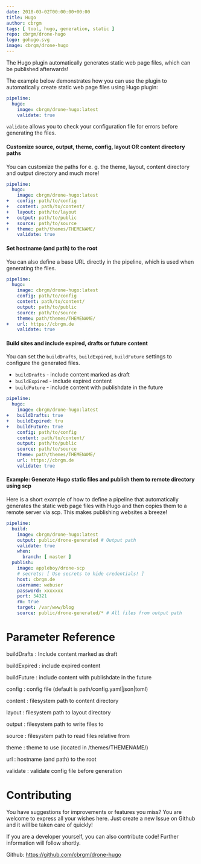 ```yaml
---
date: 2018-03-02T00:00:00+00:00
title: Hugo
author: cbrgm
tags: [ tool, hugo, generation, static ]
repo: cbrgm/drone-hugo
logo: gohugo.svg
image: cbrgm/drone-hugo
---
```


The Hugo plugin automatically generates static web page files, which can be published afterwards!

The example below demonstrates how you can use the plugin to automatically create static web page files using Hugo plugin:

```yml
pipeline:
  hugo:
    image: cbrgm/drone-hugo:latest
    validate: true
```

`validate` allows you to check your configuration file for errors before generating the files.

#### Customize source, output, theme, config, layout OR content directory paths

You can customize the paths for e. g. the theme, layout, content directory and output directory and much more!

```yml
pipeline:
  hugo:
    image: cbrgm/drone-hugo:latest
+   config: path/to/config
+   content: path/to/content/
+   layout: path/to/layout
+   output: path/to/public
+   source: path/to/source
+   theme: path/themes/THEMENAME/
    validate: true
```

#### Set hostname (and path) to the root

You can also define a base URL directly in the pipeline, which is used when generating the files.

```yml
pipeline:
  hugo:
    image: cbrgm/drone-hugo:latest
    config: path/to/config
    content: path/to/content/
    output: path/to/public
    source: path/to/source
    theme: path/themes/THEMENAME/
+   url: https://cbrgm.de
    validate: true
```

#### Build sites and include expired, drafts or future content

You can set the `buildDrafts`, `buildExpired`, `buildFuture` settings to configure the generated files.

- `buildDrafts` - include content marked as draft
- `buildExpired` - include expired content
- `buildFuture` - include content with publishdate in the future

```yml
pipeline:
  hugo:
    image: cbrgm/drone-hugo:latest
+   buildDrafts: true
+   buildExpired: tru
+   buildFuture: true
    config: path/to/config
    content: path/to/content/
    output: path/to/public
    source: path/to/source
    theme: path/themes/THEMENAME/
    url: https://cbrgm.de
    validate: true
```

#### **Example**: Generate Hugo static files and publish them to remote directory using scp

Here is a short example of how to define a pipeline that automatically generates the static web page files with Hugo and then copies them to a remote server via scp. This makes publishing websites a breeze!

```yml
pipeline:
  build:
    image: cbrgm/drone-hugo:latest
    output: public/drone-generated # Output path
    validate: true
    when:
      branch: [ master ]
  publish:
    image: appleboy/drone-scp
    # secrets: [ Use secrets to hide credentials! ]
    host: cbrgm.de
    username: webuser
    password: xxxxxxx
    port: 54321
    rm: true
    target: /var/www/blog
    source: public/drone-generated/* # All files from output path

```

# Parameter Reference

buildDrafts
: Include content marked as draft

buildExpired
: include expired content

buildFuture
: include content with publishdate in the future

config
: config file (default is path/config.yaml|json|toml)

content
: filesystem path to content directory

layout
: filesystem path to layout directory

output
: filesystem path to write files to

source
: filesystem path to read files relative from

theme
: theme to use (located in /themes/THEMENAME/)

url
: hostname (and path) to the root

validate
: validate config file before generation

# Contributing

You have suggestions for improvements or features you miss? You are welcome to express all your wishes here. Just create a new Issue on Github and it will be taken care of quickly!

If you are a developer yourself, you can also contribute code! Further information will follow shortly.

Github: https://github.com/cbrgm/drone-hugo
